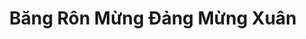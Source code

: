 ---
layout: "category-page"
title: "Băng Rôn Mừng Đảng Mừng Xuân"
description: "Tải miễn phí file đồ hoạ vector Băng Rôn Mừng Đảng Mừng Xuân png jpg pdf ai crd..."
permalink: "/category/bang-ron-mung-dang-mung-xuan/"
image: "/assets/images/affiliates.jpg"
color: "#121826"
---